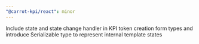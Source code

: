 ```yaml
---
"@carrot-kpi/react": minor
---
```


Include state and state change handler in KPI token creation form types and
introduce Serializable type to represent internal template states
